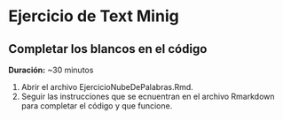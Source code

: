 # Ejercicio de Text Minig

## Completar los blancos en el código

**Duración:** ~30 minutos

1. Abrir el archivo EjercicioNubeDePalabras.Rmd.
2. Seguir las instrucciones que se ecnuentran en el archivo Rmarkdown para completar el código y que funcione.

